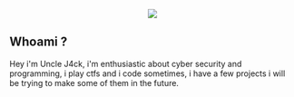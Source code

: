 <p align="center">
<img src="https://raw.githubusercontent.com/UncleJ1ck/Uncle-J1ck/main/img/2E8P.gif">

  ## Whoami ?
Hey i'm Uncle J4ck, i'm enthusiastic about cyber security and programming, i play ctfs and i code sometimes, i have a few projects i will be trying to make some of them in the future.
